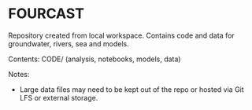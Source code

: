 # FOURCAST

Repository created from local workspace. Contains code and data for groundwater, rivers, sea and models.

Contents: CODE/ (analysis, notebooks, models, data)

Notes:
- Large data files may need to be kept out of the repo or hosted via Git LFS or external storage.
